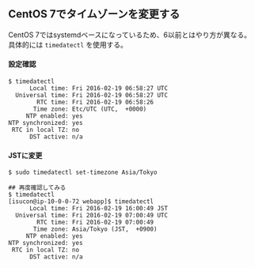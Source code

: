 ## CentOS 7でタイムゾーンを変更する

CentOS 7ではsystemdベースになっているため、6以前とはやり方が異なる。具体的には `timedatectl` を使用する。

#### 設定確認

```
$ timedatectl
      Local time: Fri 2016-02-19 06:58:27 UTC
  Universal time: Fri 2016-02-19 06:58:27 UTC
        RTC time: Fri 2016-02-19 06:58:26
       Time zone: Etc/UTC (UTC,  +0000)
     NTP enabled: yes
NTP synchronized: yes
 RTC in local TZ: no
      DST active: n/a
```

#### JSTに変更

```
$ sudo timedatectl set-timezone Asia/Tokyo

## 再度確認してみる
$ timedatectl
[isucon@ip-10-0-0-72 webapp]$ timedatectl
      Local time: Fri 2016-02-19 16:00:49 JST
  Universal time: Fri 2016-02-19 07:00:49 UTC
        RTC time: Fri 2016-02-19 07:00:49
       Time zone: Asia/Tokyo (JST,  +0900)
     NTP enabled: yes
NTP synchronized: yes
 RTC in local TZ: no
      DST active: n/a
```
